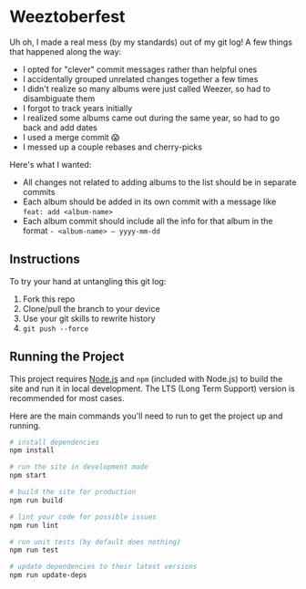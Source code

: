 # Weeztoberfest

Uh oh, I made a real mess (by my standards) out of my git log! A few things that happened along the way:

- I opted for "clever" commit messages rather than helpful ones
- I accidentally grouped unrelated changes together a few times
- I didn't realize so many albums were just called Weezer, so had to disambiguate them
- I forgot to track years initially
- I realized some albums came out during the same year, so had to go back and add dates
- I used a merge commit 😱
- I messed up a couple rebases and cherry-picks

Here's what I wanted:

- All changes not related to adding albums to the list should be in separate commits
- Each album should be added in its own commit with a message like `feat: add <album-name>`
- Each album commit should include all the info for that album in the format `- <album-name> – yyyy-mm-dd`

## Instructions

To try your hand at untangling this git log:

1. Fork this repo
1. Clone/pull the branch to your device
1. Use your git skills to rewrite history
1. `git push --force`

## Running the Project

This project requires [Node.js](https://nodejs.org) and `npm` (included with Node.js) to build the site and run it in local development. The LTS (Long Term Support) version is recommended for most cases.

Here are the main commands you'll need to run to get the project up and running.

```sh
# install dependencies
npm install

# run the site in development mode
npm start

# build the site for production
npm run build

# lint your code for possible issues
npm run lint

# run unit tests (by default does nothing)
npm run test

# update dependencies to their latest versions
npm run update-deps
```
